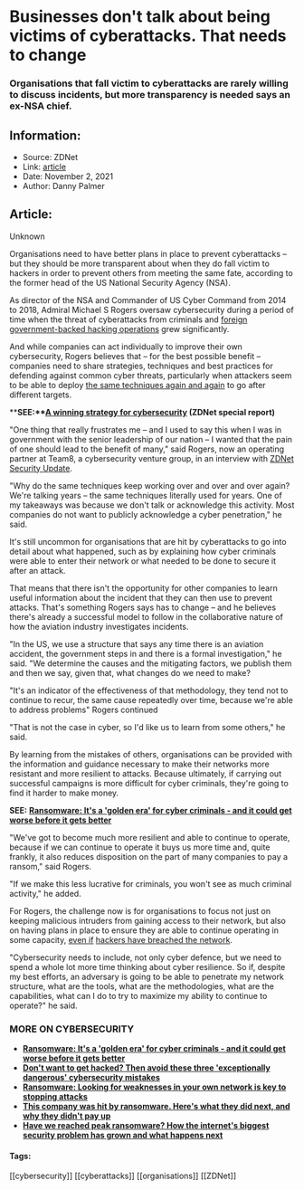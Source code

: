 # Businesses don't talk about being victims of cyberattacks. That needs to change
### Organisations that fall victim to cyberattacks are rarely willing to discuss incidents, but more transparency is needed says an ex-NSA chief.

## Information:
+ Source: ZDNet
+ Link: [article](https://www.zdnet.com/article/businesses-dont-talk-about-being-victims-of-cyberattacks-that-needs-to-change/)
+ Date: November 2, 2021
+ Author: Danny Palmer


## Article:
Unknown

Organisations need to have better plans in place to prevent cyberattacks – but they should be more transparent about when they do fall victim to hackers in order to prevent others from meeting the same fate, according to the former head of the US National Security Agency (NSA). 

As director of the NSA and Commander of US Cyber Command from 2014 to 2018, Admiral Michael S Rogers oversaw cybersecurity during a period of time when the threat of cyberattacks from criminals and [foreign government-backed hacking operations](https://www.zdnet.com/article/hacking-and-cyber-espionage-the-countries-that-are-going-to-emerge-as-major-threats-in-the-2020s/) grew significantly.


And while companies can act individually to improve their own cybersecurity, Rogers believes that – for the best possible benefit – companies need to share strategies, techniques and best practices for defending against common cyber threats, particularly when attackers seem to be able to deploy [the same techniques again and again](https://www.zdnet.com/article/ransomware-these-are-the-two-most-common-ways-hackers-get-inside-your-network/) to go after different targets.

****SEE:**[**A winning strategy for cybersecurity**](http://www.zdnet.com/topic/a-winning-strategy-for-cybersecurity/) **(ZDNet special report)****

"One thing that really frustrates me – and I used to say this when I was in government with the senior leadership of our nation – I wanted that the pain of one should lead to the benefit of many," said Rogers, now an operating partner at Team8, a cybersecurity venture group, in an interview with [ZDNet Security Update](https://www.zdnet.com/video/why-the-same-old-cyber-attacks-are-still-so-successful-and-what-needs-to-be-done-to-stop-them/).

"Why do the same techniques keep working over and over and over again? We're talking years – the same techniques literally used for years. One of my takeaways was because we don't talk or acknowledge this activity. Most companies do not want to publicly acknowledge a cyber penetration," he said.

It's still uncommon for organisations that are hit by cyberattacks to go into detail about what happened, such as by explaining how cyber criminals were able to enter their network or what needed to be done to secure it after an attack.






That means that there isn't the opportunity for other companies to learn useful information about the incident that they can then use to prevent attacks. That's something Rogers says has to change – and he believes there's already a successful model to follow in the collaborative nature of how the aviation industry investigates incidents.

"In the US, we use a structure that says any time there is an aviation accident, the government steps in and there is a formal investigation," he said. "We determine the causes and the mitigating factors, we publish them and then we say, given that, what changes do we need to make?

"It's an indicator of the effectiveness of that methodology, they tend not to continue to recur, the same cause repeatedly over time, because we're able to address problems" Rogers continued

"That is not the case in cyber, so I'd like us to learn from some others," he said.


By learning from the mistakes of others, organisations can be provided with the information and guidance necessary to make their networks more resistant and more resilient to attacks. Because ultimately, if carrying out successful campaigns is more difficult for cyber criminals, they're going to find it harder to make money.

**SEE:** [**Ransomware: It's a 'golden era' for cyber criminals - and it could get worse before it gets better**](https://www.zdnet.com/article/ransomware-its-a-golden-era-for-cyber-criminals-and-it-could-get-worse-before-it-gets-better/)

"We've got to become much more resilient and able to continue to operate, because if we can continue to operate it buys us more time and, quite frankly, it also reduces disposition on the part of many companies to pay a ransom," said Rogers.

"If we make this less lucrative for criminals, you won't see as much criminal activity," he added.

For Rogers, the challenge now is for organisations to focus not just on keeping malicious intruders from gaining access to their network, but also on having plans in place to ensure they are able to continue operating in some capacity, [even if](https://www.zdnet.com/article/ransomware-even-when-the-attackers-are-in-your-network-its-not-too-late-to-fight-back/) [hackers have breached the network](https://www.zdnet.com/article/ransomware-even-when-the-attackers-are-in-your-network-its-not-too-late-to-fight-back/).

"Cybersecurity needs to include, not only cyber defence, but we need to spend a whole lot more time thinking about cyber resilience. So if, despite my best efforts, an adversary is going to be able to penetrate my network structure, what are the tools, what are the methodologies, what are the capabilities, what can I do to try to maximize my ability to continue to operate?" he said.

### **MORE ON CYBERSECURITY**

* [**Ransomware: It's a 'golden era' for cyber criminals - and it could get worse before it gets better**](https://www.zdnet.com/article/ransomware-its-a-golden-era-for-cyber-criminals-and-it-could-get-worse-before-it-gets-better/)
* [**Don't want to get hacked? Then avoid these three 'exceptionally dangerous' cybersecurity mistakes**](https://www.zdnet.com/article/dont-want-to-get-hacked-then-avoid-these-three-exceptionally-dangerous-cybersecurity-mistakes/)
* **[**Ransomware: Looking for weaknesses in your own network is key to stopping attacks**](https://www.zdnet.com/article/ransomware-looking-for-weaknesses-in-your-own-network-is-key-to-stopping-attacks/)**
* [**This company was hit by ransomware. Here's what they did next, and why they didn't pay up**](https://www.zdnet.com/article/this-company-was-hit-with-ransomware-heres-what-they-did-next-and-why-they-didnt-pay-up/)
* **[**Have we reached peak ransomware? How the internet's biggest security problem has grown and what happens next**](https://www.zdnet.com/article/have-we-reached-peak-ransomware-how-the-internets-biggest-security-problem-has-grown-and-what-happens-next/)**





#### Tags:
[[cybersecurity]] [[cyberattacks]] [[organisations]] [[ZDNet]]
